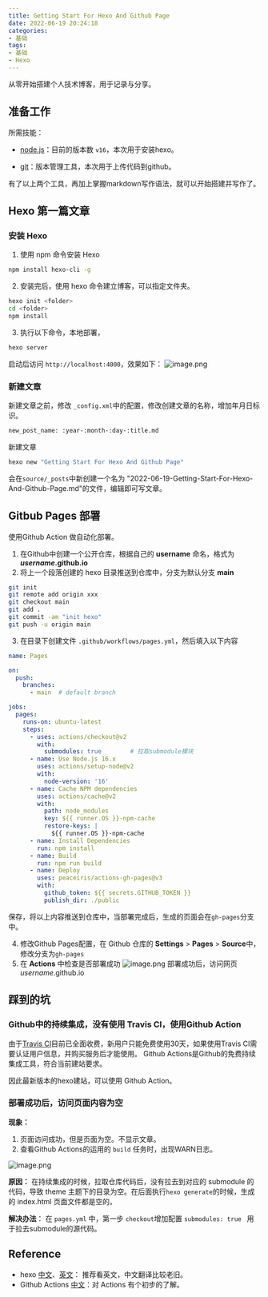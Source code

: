 ```yaml
---
title: Getting Start For Hexo And Github Page
date: 2022-06-19 20:24:18
categories:
- 基础
tags: 
- 基础
- Hexo
---
```


从零开始搭建个人技术博客，用于记录与分享。

## 准备工作

所需技能：

* [node.js](http://nodejs.cn)：目前的版本数 `v16`，本次用于安装hexo。

* [git](https://git-scm.com)：版本管理工具，本次用于上传代码到github。


有了以上两个工具，再加上掌握markdown写作语法，就可以开始搭建并写作了。


## Hexo 第一篇文章

### 安装 Hexo
1. 使用 npm 命令安装 Hexo

```bash
npm install hexo-cli -g
```

2. 安装完后，使用 hexo 命令建立博客，可以指定文件夹。

```bash
hexo init <folder>
cd <folder>
npm install
```
3. 执行以下命令，本地部署，

```bash
hexo server
```
启动后访问 `http://localhost:4000`，效果如下：
![image.png](https://p9-juejin.byteimg.com/tos-cn-i-k3u1fbpfcp/2f801a1c96d84a9cac03b7d301f68a1d~tplv-k3u1fbpfcp-watermark.image?)

### 新建文章
新建文章之前，修改 `_config.xml`中的配置，修改创建文章的名称，增加年月日标识。

```bash
new_post_name: :year-:month-:day-:title.md
```
新建文章

```bash
hexo new "Getting Start For Hexo And Github Page"
```
会在`source/_posts`中新创建一个名为 "2022-06-19-Getting-Start-For-Hexo-And-Github-Page.md"的文件，编辑即可写文章。

## Gitbub Pages 部署
使用Github Action 做自动化部署。

1. 在Github中创建一个公开仓库，根据自己的 **username** 命名，格式为 ***username*.github.io**
2. 将上一个段落创建的 hexo 目录推送到仓库中，分支为默认分支 **main**

```bash
git init
git remote add origin xxx
git checkout main
git add .
git commit -am "init hexo"
git push -u origin main
```
3. 在目录下创建文件 `.github/workflows/pages.yml`，然后填入以下内容

```yml
name: Pages

on:
  push:
    branches:
      - main  # default branch

jobs:
  pages:
    runs-on: ubuntu-latest
    steps:
      - uses: actions/checkout@v2
        with:
          submodules: true        # 拉取submodule模块
      - name: Use Node.js 16.x
        uses: actions/setup-node@v2
        with:
          node-version: '16'
      - name: Cache NPM dependencies
        uses: actions/cache@v2
        with:
          path: node_modules
          key: ${{ runner.OS }}-npm-cache
          restore-keys: |
            ${{ runner.OS }}-npm-cache
      - name: Install Dependencies
        run: npm install
      - name: Build
        run: npm run build
      - name: Deploy
        uses: peaceiris/actions-gh-pages@v3
        with:
          github_token: ${{ secrets.GITHUB_TOKEN }}
          publish_dir: ./public

```
保存，将以上内容推送到仓库中，当部署完成后，生成的页面会在`gh-pages`分支中。

4. 修改Github Pages配置，在 Github 仓库的 **Settings** > **Pages** > **Source**中，修改分支为`gh-pages`
5. 在 **Actions** 中检查是否部署成功
![image.png](https://p6-juejin.byteimg.com/tos-cn-i-k3u1fbpfcp/8ea533fc39e2481e9a4b7908cbfee5bb~tplv-k3u1fbpfcp-watermark.image?)
部署成功后，访问网页 *username*.github.io

## 踩到的坑
### Github中的持续集成，没有使用 Travis CI，使用Github Action
由于[Travis CI](https://travis-ci.com/)目前已全面收费，新用户只能免费使用30天，如果使用Travis CI需要认证用户信息，并购买服务后才能使用。
Github Actions是Github的免费持续集成工具，符合当前建站要求。

因此最新版本的hexo建站，可以使用 Github Action。

### 部署成功后，访问页面内容为空
**现象：**
1. 页面访问成功，但是页面为空。不显示文章。
2. 查看Github Actions的运用的 `build` 任务时，出现WARN日志。

![image.png](https://p6-juejin.byteimg.com/tos-cn-i-k3u1fbpfcp/fa5268773cb64f3ea9556ddd95834856~tplv-k3u1fbpfcp-watermark.image?)


**原因：**
在持续集成的时候，拉取仓库代码后，没有拉去到对应的 submodule 的代码，导致 theme 主题下的目录为空。在后面执行`hexo generate`的时候，生成的 index.html 页面文件都是空的。

**解决办法**：
在 `pages.yml` 中，第一步 `checkout`增加配置 `submodules: true ` 用于拉去submodule的源代码。

## Reference

* hexo [中文](https://hexo.io/zh-cn/docs/)、[英文](https://hexo.io/docs/index.html)： 推荐看英文，中文翻译比较老旧。
* Github Actions [中文](https://docs.github.com/cn/actions/learn-github-actions/understanding-github-actions)：对 Actions 有个初步的了解。